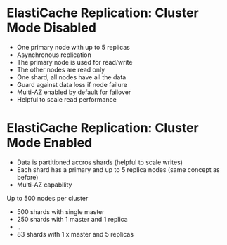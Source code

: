 # ElastiCache Replication: Cluster Mode Disabled

- One primary node with up to 5 replicas
- Asynchronous replication
- The primary node is used for read/write
- The other nodes are read only
- One shard, all nodes have all the data
- Guard against data loss if node failure
- Multi-AZ enabled by default for failover
- Helpful to scale read performance

# ElastiCache Replication: Cluster Mode Enabled

- Data is partitioned accros shards (helpful to scale writes)
- Each shard has a primary and up to 5 replica nodes (same concept as before)
- Multi-AZ capability

Up to 500 nodes per cluster
- 500 shards with single master
- 250 shards with 1 master and 1 replica
- ..
- 83 shards with 1  x master and 5 replicas 